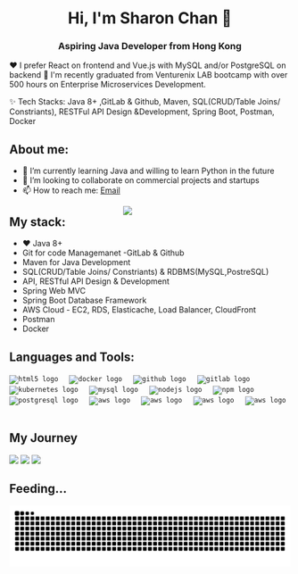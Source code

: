 <h1 align="center">Hi, I'm Sharon Chan 👋 </h1>
<!-- <img align="right" src="https://visitor-badge.laobi.icu/badge?page_id=taozhi8833998.taozhi883398&left_color=royalblue&right_color=black"  /> -->
<h3 align="center">Aspiring Java Developer from Hong Kong </h3>

❤️ I prefer React on frontend and Vue.js with MySQL and/or PostgreSQL on backend
🤔 I'm recently graduated from Venturenix LAB bootcamp with over 500 hours on Enterprise Microservices Development.

✨ Tech Stacks: Java 8+ ,GitLab & Github, Maven, SQL(CRUD/Table Joins/ Constriants), RESTFul API Design &Development, Spring Boot, Postman, Docker



## About me:
- 🌱 I’m currently learning Java and willing to learn Python in the future
- 🔭 I’m looking to collaborate on commercial projects and startups
- 📫 How to reach me: [Email](sharonchan1197@gmail.com)

<img align="right" src="https://octodex.github.com/images/welcometocat.png" width="300">

## My stack:
- ❤️ Java 8+
- Git for code Managemanet -GitLab & Github
- Maven for Java Development
- SQL(CRUD/Table Joins/ Constriants) & RDBMS(MySQL,PostreSQL)
- API, RESTful API Design & Development
- Spring Web MVC
- Spring Boot Database Framework
- AWS Cloud - EC2, RDS, Elasticache, Load Balancer, CloudFront
- Postman 
- Docker

## Languages and Tools:
<div align="left">
  <code><img src="https://cdn.jsdelivr.net/gh/devicons/devicon/icons/html5/html5-original.svg" height="30" alt="html5 logo"  /></code>
  <img width="12" />
  <code><img src="https://cdn.jsdelivr.net/gh/devicons/devicon/icons/docker/docker-original.svg" height="30" alt="docker logo"  /></code>
  <img width="12" />
  <code><img src="https://skillicons.dev/icons?i=github" height="30" alt="github logo"  /></code>
  <img width="12" />
  <code><img src="https://cdn.jsdelivr.net/gh/devicons/devicon/icons/gitlab/gitlab-original.svg" height="30" alt="gitlab logo"  /></code>
  <img width="12" />
  <code><img src="https://cdn.jsdelivr.net/gh/devicons/devicon/icons/kubernetes/kubernetes-plain.svg" height="30" alt="kubernetes logo"  /></code>
  <img width="12" />
  <code><img src="https://skillicons.dev/icons?i=mysql" height="30" alt="mysql logo"  /></code>
  <img width="12" />
  <code><img src="https://cdn.jsdelivr.net/gh/devicons/devicon/icons/nodejs/nodejs-original.svg" height="30" alt="nodejs logo"  /></code>
  <img width="12" />
  <code><img src="https://cdn.jsdelivr.net/gh/devicons/devicon/icons/npm/npm-original-wordmark.svg" height="30" alt="npm logo"  /></code>
  <img width="12" />
  <code><img src="https://cdn.jsdelivr.net/gh/devicons/devicon/icons/postgresql/postgresql-original.svg" height="30" alt="postgresql logo"  /></code>
  <img width="12" />
  <code><img src="https://skillicons.dev/icons?i=aws&theme=dark&perline=15" height="30" alt="aws logo"  /></code>
  <img width="12" />
  <code><img src="https://skillicons.dev/icons?i=vscode&theme=dark&perline=15" height="30" alt="aws logo"  /></code>
  <img width="12" />
  <code><img src="https://skillicons.dev/icons?i=postman&theme=dark&perline=15" height="30" alt="aws logo"  /></code>
  <img width="12" />
  <code><img src="https://skillicons.dev/icons?i=vuejs&theme=dark&perline=15" height="30" alt="aws logo"  /></code>
  <img width="12" />





</div>


## My Journey
<div>
  <img width="385px" src="https://github-readme-stats.anuraghazra1.vercel.app/api/top-langs/?username=SharonC10&layout=compact&theme=onedark" />
  <img width="440px" src="https://github-readme-activity-graph.vercel.app/graph?username=SharonC10&theme=github">
  <img width="385px" src="https://github-readme-streak-stats.herokuapp.com/?user=SharonC10&theme=onedark" />
</div>


## Feeding...
![Snake animation](https://raw.githubusercontent.com/taozhi8833998/taozhi8833998/output/github-contribution-grid-snake-dark.svg)

